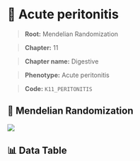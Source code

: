 # 🧪 Acute peritonitis

> **Root:** Mendelian Randomization

> **Chapter:** 11  

> **Chapter name:** Digestive

> **Phenotype:** Acute peritonitis  

> **Code:** `K11_PERITONITIS`

## 🧬 Mendelian Randomization  

<img src="/MR/Figures/Forward/K11_PERITONITIS.png"/>

## 📊 Data Table

<CsvTableMRF src="/public/MR/Data/Forward/K11_PERITONITIS.csv"/>

